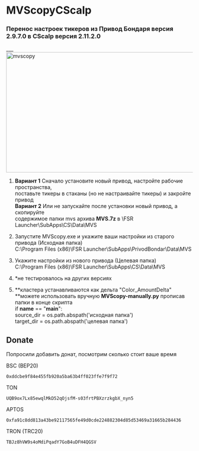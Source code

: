 # MVScopyCScalp
### Перенос настроек тикеров из Привод Бондаря версия 2.9.7.0 в CScalp версия 2.11.2.0
___<img width="592" height="325" alt="mvscopy" src="https://github.com/user-attachments/assets/a6dd769a-19da-4069-91c7-3a348d634c6e" />

   1. **Вариант 1** Сначало установите новый привод, настройте рабочие пространства,  
     поставьте тикеры в стаканы (но не настраивайте тикеры) и закройте привод  
     **Вариант 2** Или не запускайте после установки новый привод, а скопируйте  
      содержимое папки mvs архива **MVS.7z** в \FSR Launcher\SubApps\CS\Data\MVS

   3. Запустите MVScopy.exe и укажите ваши настройки из старого привода (Исходная папка)  
   C:\Program Files (x86)\FSR Launcher\SubApps\PrivodBondar\Data\MVS

   4. Укажите настройки из нового привода (Целевая папка)  
   C:\Program Files (x86)\FSR Launcher\SubApps\CS\Data\MVS

   5. *не тестировалось на других версиях
   6. **кластера устанавливаются как дельта "Color_AmountDelta"  
   **можете использовать вручную **MVScopy-manually.py** прописав папки в конце скрипта  
    if __name__ == "__main__":  
     source_dir = os.path.abspath('исходная папка')  
     target_dir = os.path.abspath('целевая папка')  

   ## Donate
   Попросили добавить донат, посмотрим сколько стоит ваше время 
   
   BSC (BEP20)
   ```
   0xddcbe9f84e455fb920a5ba63b4ff023ffe7f9f72
   ```
   TON
   ```
   UQB9ox7Lx85ewqlMkD52qOjsfM-s03frtPBXzrzkgbX_nyn5
   ```
   APTOS
   ```
   0xfa91c8dd813a43be92117565fe49d0cde224882304d85d53469a31665b284436
   ```
   TRON (TRC20)
   ```
   TBJz8hVW9s4oMdiPqadY7GoB4uDFH4QGSV
   ```

